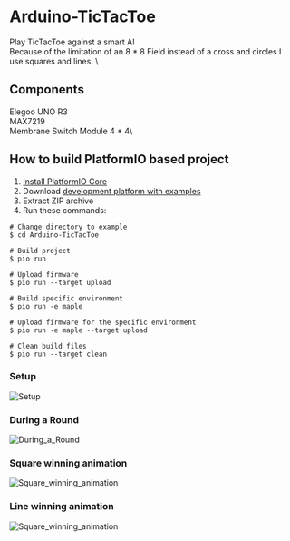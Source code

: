 # Arduino-TicTacToe
Play TicTacToe against a smart AI \
Because of the limitation of an 8 * 8 Field instead of a cross and circles I use squares and lines. \

## Components
Elegoo UNO R3\
MAX7219\
Membrane Switch Module 4 * 4\

## How to build PlatformIO based project

1. [Install PlatformIO Core](https://docs.platformio.org/page/core.html)
2. Download [development platform with examples](https://github.com/platformio/platform-ststm32/archive/develop.zip)
3. Extract ZIP archive
4. Run these commands:

```shell
# Change directory to example
$ cd Arduino-TicTacToe

# Build project
$ pio run

# Upload firmware
$ pio run --target upload

# Build specific environment
$ pio run -e maple

# Upload firmware for the specific environment
$ pio run -e maple --target upload

# Clean build files
$ pio run --target clean
```

### Setup
![Setup](https://user-images.githubusercontent.com/87242588/179577344-ec5f96e5-0735-431a-9226-556c61c2bb4c.jpg)

### During a Round
![During_a_Round](https://user-images.githubusercontent.com/87242588/179577353-27993cdc-0563-4b1f-90d4-92c27ecca9d0.jpg)

### Square winning animation
![Square_winning_animation](https://user-images.githubusercontent.com/87242588/179577330-aed2e214-2192-4e09-b15f-ae50f0b88d00.jpg)

### Line winning animation
![Square_winning_animation](https://user-images.githubusercontent.com/87242588/179577340-663eb7f8-7075-4c3a-8734-c0f517d64a1e.jpg)

